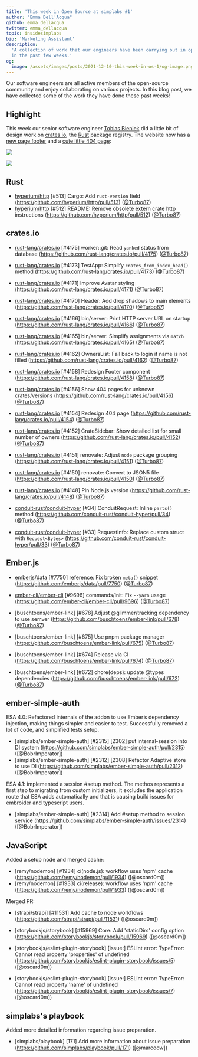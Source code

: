 ```yaml
---
title: 'This week in Open Source at simplabs #1'
author: "Emma Dell'Acqua"
github: emma_dellacqua
twitter: emma_dellacqua
topic: insidesimplabs
bio: 'Marketing Assistant'
description:
  'A collection of work that our engineers have been carrying out in open-source
  in the past few weeks.'
og:
  image: /assets/images/posts/2021-12-10-this-week-in-os-1/og-image.png
---
```


Our software engineers are all active members of the open-source community and
enjoy collaborating on various projects. In this blog post, we have collected
some of the work they have done these past weeks!

<!--break-->

## Highlight

This week our senior software engineer [Tobias Bieniek] did a little bit of
design work on [crates.io], the [Rust] package registry. The website now has a
[new page footer](https://github.com/rust-lang/crates.io/pull/4158) and a
[cute little 404 page](https://github.com/rust-lang/crates.io/pull/4154):

![](https://user-images.githubusercontent.com/141300/141307167-e3fd2914-064f-4076-b415-fc12a8f8bcbe.png)

![](https://user-images.githubusercontent.com/141300/141186277-0706150c-86ca-4fa1-8114-03f9bd900df7.png)

## Rust

- [hyperium/http] [#513] Cargo: Add `rust-version` field
  (https://github.com/hyperium/http/pull/513) ([@Turbo87])
- [hyperium/http] [#512] README: Remove obsolete extern crate http instructions
  (https://github.com/hyperium/http/pull/512) ([@Turbo87])

## crates.io

- [rust-lang/crates.io] [#4175] worker::git: Read `yanked` status from database
  (https://github.com/rust-lang/crates.io/pull/4175) ([@Turbo87])
- [rust-lang/crates.io] [#4173] TestApp: Simplify `crates_from_index_head()`
  method (https://github.com/rust-lang/crates.io/pull/4173) ([@Turbo87])
- [rust-lang/crates.io] [#4171] Improve Avatar styling
  (https://github.com/rust-lang/crates.io/pull/4171) ([@Turbo87])
- [rust-lang/crates.io] [#4170] Header: Add drop shadows to main elements
  (https://github.com/rust-lang/crates.io/pull/4170) ([@Turbo87])
- [rust-lang/crates.io] [#4166] bin/server: Print HTTP server URL on startup
  (https://github.com/rust-lang/crates.io/pull/4166) ([@Turbo87])
- [rust-lang/crates.io] [#4165] bin/server: Simplify assignments via `match`
  (https://github.com/rust-lang/crates.io/pull/4165) ([@Turbo87])
- [rust-lang/crates.io] [#4162] OwnersList: Fall back to login if name is not
  filled (https://github.com/rust-lang/crates.io/pull/4162) ([@Turbo87])
- [rust-lang/crates.io] [#4158] Redesign Footer component
  (https://github.com/rust-lang/crates.io/pull/4158) ([@Turbo87])
- [rust-lang/crates.io] [#4156] Show 404 pages for unknown crates/versions
  (https://github.com/rust-lang/crates.io/pull/4156) ([@Turbo87])
- [rust-lang/crates.io] [#4154] Redesign 404 page
  (https://github.com/rust-lang/crates.io/pull/4154) ([@Turbo87])
- [rust-lang/crates.io] [#4152] CrateSidebar: Show detailed list for small
  number of owners (https://github.com/rust-lang/crates.io/pull/4152)
  ([@Turbo87])
- [rust-lang/crates.io] [#4151] renovate: Adjust `node` package grouping
  (https://github.com/rust-lang/crates.io/pull/4151) ([@Turbo87])
- [rust-lang/crates.io] [#4150] renovate: Convert to JSON5 file
  (https://github.com/rust-lang/crates.io/pull/4150) ([@Turbo87])
- [rust-lang/crates.io] [#4148] Pin Node.js version
  (https://github.com/rust-lang/crates.io/pull/4148) ([@Turbo87])

- [conduit-rust/conduit-hyper] [#34] ConduitRequest: Inline `parts()` method
  (https://github.com/conduit-rust/conduit-hyper/pull/34) ([@Turbo87])
- [conduit-rust/conduit-hyper] [#33] RequestInfo: Replace custom struct with
  `Request<Bytes>` (https://github.com/conduit-rust/conduit-hyper/pull/33)
  ([@Turbo87])

## Ember.js

- [emberjs/data] [#7750] reference: Fix broken `meta()` snippet
  (https://github.com/emberjs/data/pull/7750) ([@Turbo87])

- [ember-cli/ember-cli] [#9696] commands/init: Fix `--yarn` usage
  (https://github.com/ember-cli/ember-cli/pull/9696) ([@Turbo87])

- [buschtoens/ember-link] [#678] Adjust @glimmer/tracking dependency to use
  semver (https://github.com/buschtoens/ember-link/pull/678) ([@Turbo87])
- [buschtoens/ember-link] [#675] Use pnpm package manager
  (https://github.com/buschtoens/ember-link/pull/675) ([@Turbo87])
- [buschtoens/ember-link] [#674] Release via CI
  (https://github.com/buschtoens/ember-link/pull/674) ([@Turbo87])
- [buschtoens/ember-link] [#672] chore(deps): update @types dependencies
  (https://github.com/buschtoens/ember-link/pull/672) ([@Turbo87])

[hyperium/http]: https://github.com/hyperium/http/
[rust-lang/crates.io]: https://github.com/rust-lang/crates.io/
[conduit-rust/conduit-hyper]: https://github.com/conduit-rust/conduit-hyper/
[emberjs/data]: https://github.com/emberjs/data/
[ember-cli/ember-cli]: https://github.com/ember-cli/ember-cli/
[tobias bieniek]: https://github.com/Turbo87/
[crates.io]: https://crates.io/
[rust]: https://rust-lang.org/
[@turbo87]: https://github.com/Turbo87/
[contact]: https://simplabs.com/contact/

## ember-simple-auth

ESA 4.0: Refactored internals of the addon to use Ember’s dependency injection,
making things simpler and easier to test. Successfully removed a lot of code,
and simplified tests setup.

- [simplabs/ember-simple-auth] [#2315] [2302] put internal-session into DI
  system (https://github.com/simplabs/ember-simple-auth/pull/2315)
  ([@BobrImperator])
- [simplabs/ember-simple-auth] [#2312] [2308] Refactor Adaptive store to use DI
  (https://github.com/simplabs/ember-simple-auth/pull/2312) ([@BobrImperator])

ESA 4.1: implemented a session #setup method. The methos represents a first step
to migrating from custom initializers, it excludes the application route that
ESA adds automatically and that is causing build issues for embroider and
typescript users.

- [simplabs/ember-simple-auth] [#2314] Add #setup method to session service
  (https://github.com/simplabs/ember-simple-auth/issues/2314) ([@BobrImperator])

## JavaScript

Added a setup node and merged cache:

- [remy/nodemon] [#1934] ci(node.js): workflow uses 'npm' cache
  (https://github.com/remy/nodemon/pull/1934) ([@oscard0m])
- [remy/nodemon] [#1933] ci(release): workflow uses 'npm' cache
  (https://github.com/remy/nodemon/pull/1933) ([@oscard0m])

Merged PR:

- [strapi/strapi] [#11531] Add cache to node workflows
  (https://github.com/strapi/strapi/pull/11531) ([@oscard0m])

- [storybookjs/storybook] [#15969] Core: Add 'staticDirs' config option
  (https://github.com/storybookjs/storybook/pull/15969) ([@oscard0m])

- [storybookjs/eslint-plugin-storybook] [issue:] ESLint error: TypeError: Cannot
  read property 'properties' of undefined
  (https://github.com/storybookjs/eslint-plugin-storybook/issues/5)
  ([@oscard0m])
- [storybookjs/eslint-plugin-storybook] [issue:] ESLint error: TypeError: Cannot
  read property 'name' of undefined
  (https://github.com/storybookjs/eslint-plugin-storybook/issues/7)
  ([@oscard0m])

## simplabs's playbook

Added more detailed information regarding issue preparation.

- [simplabs/playbook] [171] Add more information about issue preparation
  (https://github.com/simplabs/playbook/pull/171) ([@marcoow])
